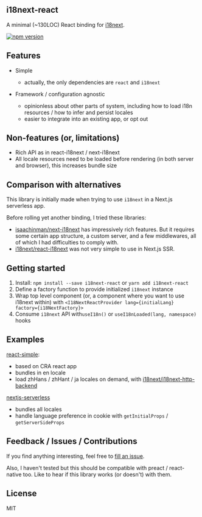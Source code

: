 i18next-react
-------

A minimal (~130LOC) React binding for [i18next](https://github.com/i18next/i18next).

[![npm version](https://badge.fury.io/js/i18next-react.svg)](https://badge.fury.io/js/i18next-react)

## Features

- Simple
    - actually, the only dependencies are `react` and `i18next`

- Framework / configuration agnostic
    - opinionless about other parts of system, including how to load i18n resources / how to infer and persist locales
    - easier to integrate into an existing app, or opt out

## Non-features (or, limitations)

- Rich API as in react-i18next / next-i18next
- All locale resources need to be loaded before rendering (in both server and browser), this increases bundle size

## Comparison with alternatives

This library is initially made when trying to use `i18next` in a Next.js serverless app.

Before rolling yet another binding, I tried these libraries:

- [isaachinman/next-i18next](https://github.com/isaachinman/next-i18next) has impressively rich features. But it requires some certain app structure, a custom server, and a few middlewares, all of which I had difficulties to comply with.
- [i18next/react-i18next](https://github.com/i18next/react-i18next) was not very simple to use in Next.js SSR.

## Getting started

1. Install: `npm install --save i18next-react` or `yarn add i18next-react`
2. Define a factory function to provide initialized `i18next` instance
3. Wrap top level component (or, a component where you want to use i18next within) with `<I18NextReactProvider lang={initialLang} factory={i18NextFactory}>`
4. Consume `i18next` API with`useI18n()` or `useI18nLoaded(lang, namespace)` hooks

## Examples

[react-simple](https://github.com/jokester/i18next-react/tree/master/examples/react-simple):

- based on CRA react app
- bundles in en locale
- load zhHans / zhHant / ja locales on demand, with [i18next/i18next-http-backend](https://github.com/i18next/i18next-http-backend)

[nextjs-serverless](https://github.com/jokester/i18next-react/tree/master/examples/nextjs-serverless)

- bundles all locales
- handle language preference in cookie with `getInitialProps` / `getServerSideProps`

## Feedback / Issues / Contributions

If you find anything interesting, feel free to [fill an issue](https://github.com/jokester/i18next-react/issues/new).

Also, I haven't tested but this should be compatible with preact / react-native too. Like to hear if this library works (or doesn't) with them.

## License

MIT
